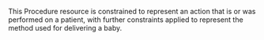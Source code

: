 This Procedure resource is constrained to represent an action that is or was performed on a patient, with further constraints applied to represent the method used for delivering a baby.